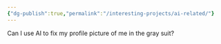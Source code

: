 ```yaml
---
{"dg-publish":true,"permalink":"/interesting-projects/ai-related/"}
---
```



Can I use AI to fix my profile picture of me in the gray suit?